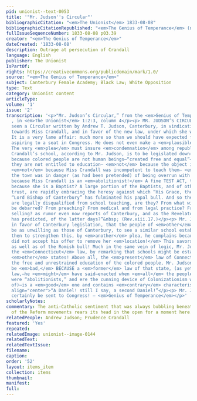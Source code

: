 ```yaml
---
pid: unionist--text-0053
title: '"Mr. Judson''s Circular"'
bibliographicCitation: "<em>The Unionist</em> 1833-08-08"
bibliographicCitationRepublished: "<em>The Genius of Temperance</em> (not yet researched)"
fullIssueSequenceNumber: 1833-08-08 p03.39
creator: "<em>The Genius of Temperance</em>"
dateCreated: '1833-08-08'
description: Outrage at persecution of Crandall
language: English
publisher: The Unionist
IsPartOf: 
rights: https://creativecommons.org/publicdomain/mark/1.0/
source: "<em>The Genius of Temperance</em>"
subject: Canterbury Female Academy; Black Law; White Opposition
type: Text
category: Unionist content
articleType: 
volume: '1'
issue: '2'
transcription: '<p>"Mr. Judson’s Circular,” from the <em>Genius of Temperance</em>
  , in <em>The Unionist</em> 1:2:3, column 4</p><p> MR. JUDSON’S CIRCULAR— We have
  seen a Circular written by Andrew T. Judson, Canterbury, in vindication of his conduct
  towards Miss Crandall, and in favor of the new law, under which she was imprisoned.
  It is a very lame affair: much more so than we should have expected from a lawyer,
  aspiring to a seat in Congress. He does not even make a <em>plausible</em> defence.
  The very <em>plea</em> must insure <em>condemnation</em> among republicans. Miss
  Crandall’s school, according to Mr. Judson, is to be legislated down— <em>not</em>
  because colored people are not human beings—“created free and equal”—not because
  they are not entitled to education— <em>not</em> because the object is undesirable—
  <em>not</em> because Miss Crandall was incompetent to teach them— <em>not</em> because
  the town was in danger (as had been pretended) of being overrun with paupers, but
  because Miss Crandall is an <em>abolitionist!</em> A fine TEST ACT, truly! Why not
  because she is a Baptist? A large portion of the Baptists, and of other sects, we
  trust, are rapidly embracing the heresy against which “His Grace, the” [American]
  “Lord Bishop of Canterbury” has fulminated his papal bull. And so the abolitionists
  are legally disqualified from school teaching, are they? From what will they next
  be debarred? From preaching? From medical and from legal practice? From buying and
  selling? as rumor even now reports of Canterbury, and as the Revelator of Patmos
  has predicted, of the latter days?”&nbsp; (Rev.xiii.17.)</p><p> Mr. Judson pleads
  in favor of Canterbury legislation, that the people of <em>other</em> towns, would
  be as unwilling as those of Canterbury, to see a similar school established, and
  then to strengthen this, by <em>another</em> plea, he complains because Miss Crandall
  did not accept his offer to remove her <em>location!</em> This savors of the Irish,
  as well as of the Romish bull! Much in the same vein of logic, Mr. Judson defends
  the <em>Connecticut</em> law, by remarking that schools might be established in
  <em>other</em> states! Above all, the <em>present</em> law of Connecticut, <em>against</em>
  the free and unrestrained education of the colored people, Mr. Judson argues, <em>cannot</em>
  be <em>bad,</em> BECAUSE a <em>former</em> law of that state, (as yet unrepealed—a
  law,—he <em>might</em> have said—enacted when <em>all</em> the people of Connecticut
  were “abolitionists,” and ere the cunning device of Colonizationism was dreamed
  of)—is a <em>good</em> one and contains <em>contrary</em> characteristics!”</p><p
  align="center">“A Daniel! still I say, a second Daniel!”</p><p> Mr. Judson must
  certainly be sent to Congress! – <em>Genius of Temperance</em></p>'
scholarlyNotes: 
commentary: The anti-Catholic sentiment that was always bubbling beneath the surface
  of the Reform movements rears its head in the open for a moment here.
relatedPeople: Andrew Judson; Prudence Crandall
featured: 'Yes'
repeated: 
relatedImage: unionist--image-0144
relatedText: 
relatedTextIssue: 
filename: 
caption: 
order: '52'
layout: items_item
collection: items
thumbnail: 
manifest: 
full: 
---
```

